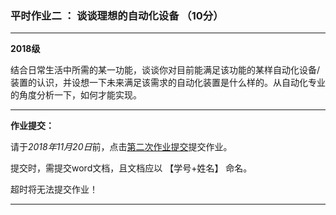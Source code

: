 ### 平时作业二 ： 谈谈理想的自动化设备 （10分）

---

**2018级**

结合日常生活中所需的某一功能，谈谈你对目前能满足该功能的某样自动化设备/装置的认识，并设想一下未来满足该需求的自动化装置是什么样的。从自动化专业的角度分析一下，如何才能实现。

---

**作业提交：**

请于*2018年11月20日*前，点击[第二次作业提交](https://www.wjx.top/jq/30418633.aspx)提交作业。

提交时，需提交word文档，且文档应以 【学号+姓名】 命名。

超时将无法提交作业！

---
